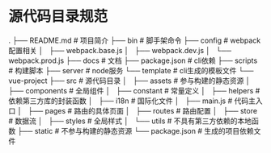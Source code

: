 
# 源代码目录规范

.
├── README.md # 项目简介
├── bin # 脚手架命令
├── config # webpack配置相关
│   ├── webpack.base.js
│   ├── webpack.dev.js
│   └── webpack.prod.js
├── docs # 文档
├── package.json # cli依赖
├── scripts # 构建脚本
├── server # node服务
└── template # cli生成的模板文件
    └── vue-project
        ├── src # 源代码目录
        │   ├── assets # 参与构建的静态资源
        │   ├── components # 全局组件
        │   ├── constant # 常量定义
        │   ├── helpers # 依赖第三方库的封装函数
        │   ├── i18n # 国际化文件
        │   ├── main.js # 代码主入口
        │   ├── pages # 路由的具体页面
        │   ├── routes # 路由配置
        │   ├── store # 数据流
        │   ├── styles # 全局样式
        │   └── utils # 不具有第三方依赖的本地函数
        ├── static # 不参与构建的静态资源
        └── package.json # 生成的项目依赖文件


